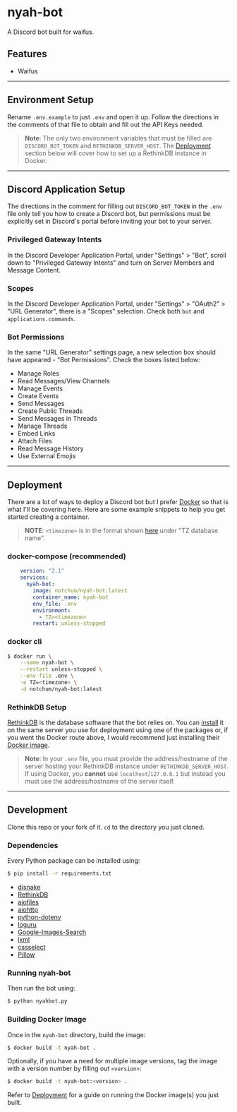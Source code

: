 # nyah-bot
A Discord bot built for waifus.

## Features
- Waifus

---

## Environment Setup
Rename `.env.example` to just `.env` and open it up. Follow the directions in the comments of that file to obtain and fill out the API Keys needed.

> **Note**: The only two environment variables that must be filled are `DISCORD_BOT_TOKEN` and `RETHINKDB_SERVER_HOST`. The [Deployment](#deployment) section below will cover how to set up a RethinkDB instance in Docker.

---

## Discord Application Setup
The directions in the comment for filling out `DISCORD_BOT_TOKEN` in the `.env` file only tell you how to create a Discord bot, but permissions must be explicitly set in Discord's portal before inviting your bot to your server.

### Privileged Gateway Intents
In the Discord Developer Application Portal, under "Settings" > "Bot", scroll down to "Privileged Gateway Intents" and turn on Server Members and Message Content.

### Scopes
In the Discord Developer Application Portal, under "Settings" > "OAuth2" > "URL Generator", there is a "Scopes" selection. Check both `bot` and `applications.commands`.

### Bot Permissions
In the same "URL Generator" settings page, a new selection box should have appeared - "Bot Permissions". Check the boxes listed below:
- Manage Roles
- Read Messages/View Channels
- Manage Events
- Create Events
- Send Messages
- Create Public Threads
- Send Messages in Threads
- Manage Threads
- Embed Links
- Attach Files
- Read Message History
- Use External Emojis

---

## Deployment
There are a lot of ways to deploy a Discord bot but I prefer [Docker](https://www.docker.com/) so that is what I'll be covering here. Here are some example snippets to help you get started creating a container.

> **NOTE**: `<timezone>` is in the format shown [here](https://en.wikipedia.org/wiki/List_of_tz_database_time_zones#List) under "TZ database name".

### docker-compose (recommended)
```yaml
    version: "2.1"
    services:
      nyah-bot:
        image: notchum/nyah-bot:latest
        container_name: nyah-bot
        env_file: .env
        environment:
          - TZ=<timezone>
        restart: unless-stopped
```

### docker cli
```sh
$ docker run \
    --name nyah-bot \
    --restart unless-stopped \
    --env-file .env \
    -e TZ=<timezone> \
    -d notchum/nyah-bot:latest
```

### RethinkDB Setup
[RethinkDB](https://rethinkdb.com/) is the database software that the bot relies on. You can [install](https://rethinkdb.com/docs/install/) it on the same server you use for deployment using one of the packages or, if you went the Docker route above, I would recommend just installing their [Docker image](https://registry.hub.docker.com/_/rethinkdb/).

> **Note**: In your `.env` file, you must provide the address/hostname of the server hosting your RethinkDB instance under `RETHINKDB_SERVER_HOST`. If using Docker, you __cannot__ use `localhost`/`127.0.0.1` but instead you must use the address/hostname of the server itself.

---

## Development
Clone this repo or your fork of it. `cd` to the directory you just cloned.

### Dependencies
Every Python package can be installed using:
```sh
$ pip install -r requirements.txt
```
- [disnake](https://docs.disnake.dev/en/latest/api.html)
- [RethinkDB](https://github.com/rethinkdb/rethinkdb)
- [aiofiles](https://pypi.org/project/aiofiles/)
- [aiohttp](https://pypi.org/project/aiohttp/)
- [python-dotenv](https://pypi.org/project/python-dotenv/)
- [loguru](https://github.com/Delgan/loguru)
- [Google-Images-Search](https://github.com/arrrlo/Google-Images-Search)
- [lxml](https://lxml.de/)
- [cssselect](https://lxml.de/cssselect.html)
- [Pillow](https://python-pillow.org/)

### Running nyah-bot
Then run the bot using: 
```sh
$ python nyahbot.py
```

### Building Docker Image
Once in the `nyah-bot` directory, build the image:
```sh
$ docker build -t nyah-bot .
```
Optionally, if you have a need for multiple image versions, tag the image with a version number by filling out `<version>`:
```sh
$ docker build -t nyah-bot:<version> .
```
Refer to [Deployment](#deployment) for a guide on running the Docker image(s) you just built.
